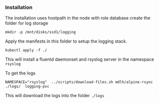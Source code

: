 ### Installation
The installation uses hostpath in the node with role database
create the folder for log storage

```mkdir -p /mnt/disks/ssd1/logging```

Apply the  manifests in this folder to setup the logging stack.

```kubectl apply -f ./```

This will install a fluentd daemonset and rsyslog server in the namespace ```rsyslog```

To get the logs

```NAMESPACE="rsyslog"  ../scripts/download-files.sh mdlh/alpine-rsync ./logs/  logging-pvc```

This will download the logs into the folder ```./logs```